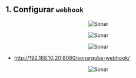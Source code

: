 ## 1. Configurar `webhook`

<p align="center">
  <img alt="Sonar" src="../../data/sonar-images/sonar-admin-8.png">
</p>

<p align="center">
  <img alt="Sonar" src="../../data/sonar-images/sonar-admin-9.png">
</p>

<p align="center">
  <img alt="Sonar" src="../../data/sonar-images/sonar-admin-10.png">
</p>

- http://192.168.10.20:8080/sonarqube-webhook/

<p align="center">
  <img alt="Sonar" src="../../data/sonar-images/sonar-admin-11.png">
</p>